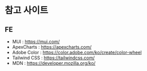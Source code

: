 # 참고 사이트

## FE
* MUI : https://mui.com/
* ApexCharts : https://apexcharts.com/
* Adobe Color : https://color.adobe.com/ko/create/color-wheel
* Tailwind CSS : https://tailwindcss.com/
* MDN : https://developer.mozilla.org/ko/
